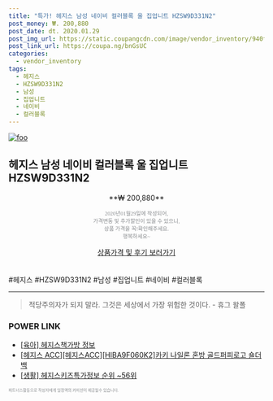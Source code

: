 ```yaml
--- 
title: "특가! 헤지스 남성 네이비 컬러블록 울 집업니트 HZSW9D331N2" 
post_money: ₩. 200,880 
post_date: dt. 2020.01.29 
post_img_url: https://static.coupangcdn.com/image/vendor_inventory/940f/7cf9e0e0b4bd65405caadf20085590877801da41bce9d64507336654c9f0.jpg 
post_link_url: https://coupa.ng/bnGsUC 
categories: 
  - vendor_inventory 
tags: 
  - 헤지스 
  - HZSW9D331N2 
  - 남성 
  - 집업니트 
  - 네이비 
  - 컬러블록 
--- 
```

[![foo](https://static.coupangcdn.com/image/vendor_inventory/940f/7cf9e0e0b4bd65405caadf20085590877801da41bce9d64507336654c9f0.jpg)](https://coupa.ng/bnGsUC) 

## 헤지스 남성 네이비 컬러블록 울 집업니트 HZSW9D331N2 
<p style="text-align: center;">**₩ 200,880**</p> 
<p style="text-align: center;"><span style="color: #898c8f; font-family: Georgia,Times,serif; font-size: 0.75em;">2020년01월29일에 작성되어, <br>가격변동 및 추가할인이 있을 수 있으니,<br> 상품 가격을 꼭!확인해주세요.<br>행복하세요~</span> 
</p>	 
<div markdown="0" style="text-align: center;"><a href="https://coupa.ng/bnGsUC" class="btn btn--success">상품가격 및 후기 보러가기</a></div> 
<br><br> 
  #헤지스 #HZSW9D331N2 #남성 #집업니트 #네이비 #컬러블록 
<hr> 

> 적당주의자가 되지 말라. 그것은 세상에서 가장 위험한 것이다. - 휴그 왈폴 


### POWER LINK

* <a href="https://blog.naver.com/fasyy4321/221760525151" target="_blank"> [육아] 헤지스책가방 정보 </a>
* <a href="https://blog.naver.com/fasyy4321/221788486582" target="_blank">[헤지스 ACC][헤지스ACC][HIBA9F060K2]카키 나일론 혼방 골드퍼피로고 숄더백</a>
* <a href="https://blog.naver.com/fasyy4321/221773474235" target="_blank"> [생활] 헤지스키즈특가정보 순위 ~56위</a>

<span style="color: #898c8f; font-family: Georgia,Times,serif; font-size: 0.55em;">파트너스활동으로 작성자에게 일정액의 커미션이 제공될수 있습니다.</span> 
